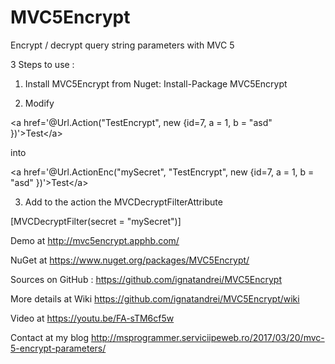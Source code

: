 # MVC5Encrypt
Encrypt / decrypt query string parameters with MVC 5

3 Steps to use :

1. Install  MVC5Encrypt from Nuget: Install-Package MVC5Encrypt

2. Modify

<p>&lt;a href='@Url.Action(&quot;TestEncrypt&quot;, new {id=7, a = 1, b = &quot;asd&quot; })'&gt;Test&lt;/a&gt;</p>

into 

<p>&lt;a href='@Url.ActionEnc(&quot;mySecret&quot;, &quot;TestEncrypt&quot;, new {id=7, a = 1, b = &quot;asd&quot; })'&gt;Test&lt;/a&gt;</p>

3. Add to the action the MVCDecryptFilterAttribute

[MVCDecryptFilter(secret = &quot;mySecret&quot;)] 


Demo at http://mvc5encrypt.apphb.com/ 


NuGet at https://www.nuget.org/packages/MVC5Encrypt/


Sources on GitHub : https://github.com/ignatandrei/MVC5Encrypt

More details at Wiki https://github.com/ignatandrei/MVC5Encrypt/wiki

Video at https://youtu.be/FA-sTM6cf5w

Contact at my blog http://msprogrammer.serviciipeweb.ro/2017/03/20/mvc-5-encrypt-parameters/

